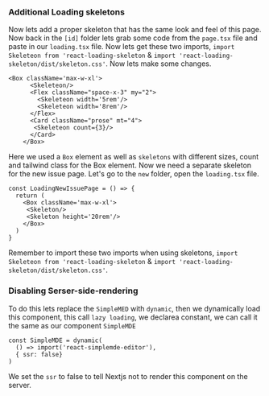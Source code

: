 ### Additional Loading skeletons
Now lets add a proper skeleton that has the same look and feel of this page. Now back in the `[id]` folder lets grab some code
from the `page.tsx` file and paste in our `loading.tsx` file. Now lets get these two imports, `import Skeleteon from 'react-loading-skeleton`
& `import 'react-loading-skeleton/dist/skeleton.css'`. Now lets make some changes.
```
<Box className='max-w-xl'>
      <Skeleteon/>
      <Flex className="space-x-3" my="2">
        <Skeleteon width='5rem'/>
        <Skeleteon width='8rem'/>
      </Flex>
      <Card className="prose" mt="4">
       <Skeleteon count={3}/>
      </Card>
    </Box>
```
Here we used a `Box` element as well as `skeletons` with different sizes, count and tailwind class for the Box element. Now we need a separate skeleton for the new issue page. Let's go to the `new` folder, open the `loading.tsx` file. 
```
const LoadingNewIssuePage = () => {
  return (
    <Box className='max-w-xl'>
     <Skeleton/>
     <Skeleton height='20rem'/>
    </Box>
  )
}
```
Remember to import these two imports when using skeletons, `import Skeleteon from 'react-loading-skeleton`
& `import 'react-loading-skeleton/dist/skeleton.css'`. 

### Disabling Serser-side-rendering
To do this lets replace the `SimpleMED` with `dynamic`, then we dynamically load this component, this call `lazy loading`, we declarea 
constant, we can call it the same as our component `SimpleMDE`
```
const SimpleMDE = dynamic(
  () => import('react-simplemde-editor'), 
  { ssr: false}
)
```
We set the `ssr` to false to tell Nextjs not to render this component on the server.
